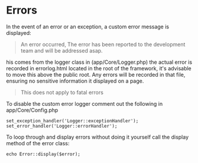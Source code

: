 # Errors

In the event of an error or an exception, a custom error message is displayed:

> An error occurred, The error has been reported to the development team and will be addressed asap. 

his comes from the logger class in (app/Core/Logger.php) the actual error is recorded in errorlog.html located in the root of the framework, it's advisable to move this above the public root. Any errors will be recorded in that file, ensuring no sensitive information it displayed on a page.

> This does not apply to fatal errors

To disable the custom error logger comment out the following in app/Core/Config.php

````
set_exception_handler('Logger::exceptionHandler');
set_error_handler('Logger::errorHandler');
````

To loop through and display errors without doing it yourself call the display method of the error class:

````
echo Error::display($error); 
````